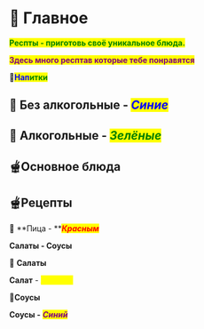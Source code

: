 # 🥣 Главное

<mark style="color:green;">**Респты - приготовь своё уникальное блюда.**</mark>

<mark style="color:purple;">**Здесь много респтав которые тебе понравятся**</mark>



&#x20;                                               🧋<mark style="color:blue;">**Нап**</mark><mark style="color:green;">**итки**</mark>

## 🥛 Без алкогольные - _<mark style="color:blue;">Синие</mark>_

## 🍾 Алкогольные  - _<mark style="color:green;">Зелёные</mark>_



## &#x20;                           🫕Основное блюда&#x20;

## 🫕Рецепты

🍕 **Пица - **_<mark style="color:red;">**Красным**</mark>_



&#x20;                                                      **Салаты - Соусы**



&#x20;                                                              🥗 **Салаты**



**Салат** - _<mark style="color:yellow;">**Жёлтый**</mark>_



&#x20;                                                               🍯**Соусы**



**Соусы -** _<mark style="color:purple;">**Синий**</mark>_

